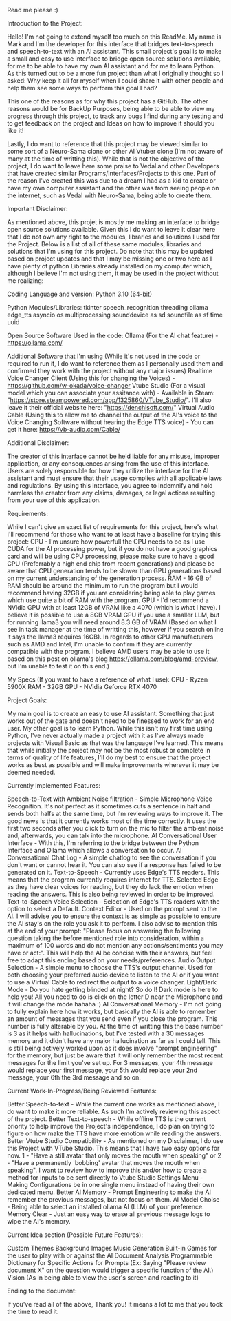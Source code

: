 Read me please :)

Introduction to the Project:

Hello! I'm not going to extend myself too much on this ReadMe. My name is Mark and I'm the developer for this interface that bridges text-to-speech and speech-to-text with an AI assistant. This small project's goal is to make a small and easy to use interface to bridge open source solutions available, for me to be able to have my own AI assistant and for me to learn Python. As this turned out to be a more fun project than what I originally thought so I asked: Why keep it all for myself when I could share it with other people and help them see some ways to perform this goal I had? 

This one of the reasons as for why this project has a GitHub. The other reasons would be for BackUp Purposes, being able to be able to view my progress through this project, to track any bugs I find during any testing and to get feedback on the project and Ideas on how to improve it should you like it!

Lastly, I do want to reference that this project may be viewed similar to some sort of a Neuro-Sama clone or other AI Vtuber clone (I'm not aware of many at the time of writting this).  While that is not the objective of the project, I do want to leave here some praise to Vedal and other Developers that have created similar Programs/Interfaces/Projects to this one. Part of the reason I've created this was due to a dream I had as a kid to create or have my own computer assistant and the other was from seeing people on the internet, such as Vedal with Neuro-Sama, being able to create them.



Important Disclaimer:

As mentioned above, this projet is mostly me making an interface to bridge open source solutions available. Given this I do want to leave it clear here that I do not own any right to the modules, libraries and solutions I used for the Project. Below is a list of all of these same modules, libraries and solutions that I'm using for this project. Do note that this may be updated based on project updates and that I may be missing one or two here as I have plenty of python Libraries already installed on my computer which, although I believe I'm not using them, it may be used in the project without me realizing:

Coding Language and version:
  Python 3.10 (64-bit)

Python Modules/Libraries:
  tkinter
  speech_recognition
  threading
  ollama
  edge_tts
  asyncio
  os
  multiprocessing
  sounddevice as sd
  soundfile as sf
  time
  uuid
  
Open Source Software Used in the code:
  Ollama (For the AI chat feature) - https://ollama.com/

Additional Software that I'm using (While it's not used in the code or required to run it, I do want to reference them as I personally used them and confirmed they work with the project without any major issues)
  Realtime Voice Changer Client (Using this for changing the Voices) - https://github.com/w-okada/voice-changer
  Vtube Studio (For a visual model which you can associate your assitance with) - Available in Steam: "https://store.steampowered.com/app/1325860/VTube_Studio/". I'll also leave it their official website here: "https://denchisoft.com/"
  Virtual Audio Cable (Using this to allow me to channel the output of the AI's voice to the Voice Changing Software without hearing the Edge TTS voice) - You can get it here: https://vb-audio.com/Cable/



Additional Disclaimer:

The creator of this interface cannot be held liable for any misuse, improper application, or any consequences arising from the use of this interface. Users are solely responsible for how they utilize the interface for the AI assistant and must ensure that their usage complies with all applicable laws and regulations. By using this interface, you agree to indemnify and hold harmless the creator from any claims, damages, or legal actions resulting from your use of this application.


Requirements:

While I can't give an exact list of requirements for this project, here's what I'll recommend for those who want to at least have a baseline for trying this project:
  CPU - I'm unsure how powerfull the CPU needs to be as I use CUDA for the AI processing power, but if you do not have a good graphics card and will be using CPU processing, please make sure to have a good CPU (Preferrably a high end chip from recent generations) and please be aware that CPU generation tends to be slower than GPU generations based on my current understanding of the generation process.
  RAM - 16 GB of RAM should be around the minimum to run the program but I would recommend having 32GB if you are considering being able to play games which use quite a bit of RAM with the program.
  GPU - I'd recommend a NVidia GPU with at least 12GB of VRAM like a 4070 (which is what I have). I believe it is possible to use a 8GB VRAM GPU if you use a smaller LLM, but for running llama3 you will need around 8.3 GB of VRAM (Based on what I see in task manager at the time of writting this, however if you search online it says the llama3 requires 16GB). In regards to other GPU manufacturers such as AMD and Intel, I'm unable to confirm if they are currently compatible with the program. I believe AMD users may be able to use it based on this post on ollama's blog https://ollama.com/blog/amd-preview, but I'm unable to test it on this end.)

My Specs (If you want to have a reference of what I use):
CPU - Ryzen 5900X
RAM - 32GB
GPU - NVidia Geforce RTX 4070

Project Goals:

My main goal is to create an easy to use AI assistant. Something that just works out of the gate and doesn't need to be finessed to work for an end user. 
My other goal is to learn Python. While this isn't my first time using Python, I've never actually made a project with it as I've always made projects with Visual Basic as that was the language I've learned. This means that while initially the project may not be the most robust or complete in terms of quality of life features, I'll do my best to ensure that the project works as best as possible and will make improvements wherever it may be deemed needed.



Currently Implemented Features:

  Speech-to-Text with Ambient Noise filtration - Simple Microphone Voice Recognition. It's not perfect as it sometimes cuts a sentence in half and sends both halfs at the same time, but I'm reviewing ways to improve it. The good news is that it currently works most of the time correctly. It uses the first two seconds after you click to turn on the mic to filter the ambient noise and, afterwards, you can talk into the microphone.
  AI Conversational User Interface - With this, I'm referring to the bridge between the Python Interface and Ollama which allows a conversation to occur.
  AI Conversational Chat Log - A simple chatlog to see the conversation if you don't want or cannot hear it. You can also see if a response has failed to be generated on it.
  Text-to-Speech - Currently uses Edge's TTS readers. This means that the program currently requires internet for TTS. Selected Edge as they have clear voices for reading, but they do lack the emotion when reading the answers. This is also being reviewed in order to be improved.
  Text-to-Speech Voice Selection - Selection of Edge's TTS readers with the option to select a Default.
  Context Editor - Used on the prompt sent to the AI. I will advise you to ensure the context is as simple as possible to ensure the AI stay's on the role you ask it to perform. I also advise to mention this at the end of your prompt: "Please focus on answering the following question taking the before mentioned role into consideration, within a maximum of 100 words and do not mention any actions/sentiments you may have or act:". This will help the AI be concise with their answers, but feel free to adapt this ending based on your needs/preferences.
  Audio Output Selection - A simple menu to choose the TTS's output channel. Used for both choosing your preferred audio device to listen to the AI or if you want to use a Virtual Cable to redirect the output to a voice changer.
  Light/Dark Mode - Do you hate getting blinded at night? So do I! Dark mode is here to help you! All you need to do is click on the letter D near the Microphone and it will change the mode hahaha :)
  AI Conversational Memory - I'm not going to fully explain here how it works, but basically the AI is able to remember an amount of messages that you send even if you close the program. This number is fully alterable by you. At the time of writting this the base number is 3 as it helps with hallucinations, but I've tested with a 30 messages memory and it didn't have any major hallucination as far as I could tell. This is still being actively worked upon as it does involve "prompt engineering" for the memory, but just be aware that it will only remember the most recent messages for the limit you've set up. For 3 messages, your 4th message would replace your first message, your 5th would replace your 2nd message, your 6th the 3rd message and so on.



Current Work-In-Progress/Being Reviewed Features:

  Better Speech-to-text - While the current one works as mentioned above, I do want to make it more reliable. As such I'm actively reviewing this aspect of the project.
  Better Text-to-speech - While offline TTS is the current priority to help improve the Project's independence, I do plan on trying to figure on how make the TTS have more emotion while reading the answers.
  Better Vtube Studio Compatibility - As mentioned on my Disclaimer, I do use this Project with VTube Studio. This means that I have two easy options for now. 1 - "Have a still avatar that only moves the mouth when speaking" or 2 - "Have a permanently 'bobbing' avatar that moves the mouth when speaking". I want to review how to improve this and/or how to create a method for inputs to be sent directly to Vtube Studio
  Settings Menu - Making Configurations be in one single menu instead of having their own dedicated menu.
  Better AI Memory - Prompt Engineering to make the AI remember the previous messages, but not focus on them.
  AI Model Choise - Being able to select an installed ollama AI (LLM) of your preference.
  Memory Clear - Just an easy way to erase all previous message logs to wipe the AI's memory.




Current Idea section (Possible Future Features):

  Custom Themes
  Background Images
  Music Generation
  Built-in Games for the user to play with or against the AI
  Document Analysis
  Programmable Dictionary for Specific Actions for Prompts (Ex: Saying "Please review document X" on the question would trigger a specific function of the AI.)
  Vision (As in being able to view the user's screen and reacting to it)



Ending to the document:

If you've read all of the above, Thank you! It means a lot to me that you took the time to read it.
